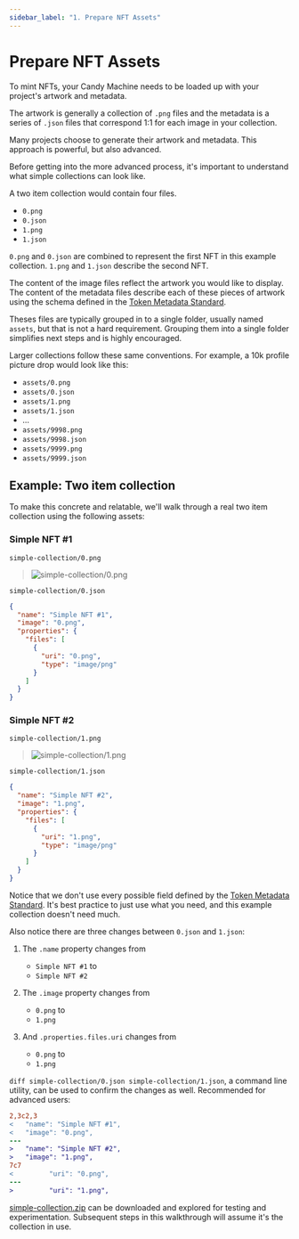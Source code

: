 ```yaml
---
sidebar_label: "1. Prepare NFT Assets"
---
```


# Prepare NFT Assets

To mint NFTs, your Candy Machine needs to be loaded up with your project's artwork and metadata.

The artwork is generally a collection of `.png` files and the metadata is a series of `.json` files that correspond 1:1 for each image in your collection.

Many projects choose to generate their artwork and metadata. This approach is powerful, but also advanced.

Before getting into the more advanced process, it's important to understand what simple collections can look like.

A two item collection would contain four files.

- `0.png`
- `0.json`
- `1.png`
- `1.json`

`0.png` and `0.json` are combined to represent the first NFT in this example collection. 
`1.png` and `1.json` describe the second NFT. 

The content of the image files reflect the artwork you would like to display.
The content of the metadata files describe each of these pieces of artwork using the schema defined in the [Token Metadata Standard](../nft-standard.md).

Theses files are typically grouped in to a single folder, usually named `assets`, but that is not a hard requirement. Grouping them into a single folder simplifies next steps and is highly encouraged.

Larger collections follow these same conventions. For example, a 10k profile picture drop would look like this:

- `assets/0.png`
- `assets/0.json`
- `assets/1.png`
- `assets/1.json`
- ...
- `assets/9998.png`
- `assets/9998.json`
- `assets/9999.png`
- `assets/9999.json`

## Example: Two item collection

To make this concrete and relatable, we'll walk through a real two item collection using the following assets:

### Simple NFT #1

`simple-collection/0.png`
> ![simple-collection/0.png](./simple-collection/0.png)

`simple-collection/0.json`
```json
{
  "name": "Simple NFT #1",
  "image": "0.png",
  "properties": {
    "files": [
      {
        "uri": "0.png",
        "type": "image/png"
      }
    ]
  }
}
```
### Simple NFT #2

`simple-collection/1.png`
> ![simple-collection/1.png](./simple-collection/1.png)

`simple-collection/1.json`
```json
{
  "name": "Simple NFT #2",
  "image": "1.png",
  "properties": {
    "files": [
      {
        "uri": "1.png",
        "type": "image/png"
      }
    ]
  }
}
```

Notice that we don't use every possible field defined by the [Token Metadata Standard](../nft-standard.md). It's best practice to just use what you need, and this example collection doesn't need much.

Also notice there are three changes between `0.json` and `1.json`:

1. The `.name` property changes from
    - `Simple NFT #1` to
    - `Simple NFT #2`

2. The `.image` property changes from
    - `0.png` to
    - `1.png`

3. And `.properties.files.uri` changes from
    - `0.png` to
    - `1.png`


`diff simple-collection/0.json simple-collection/1.json`, a command line utility, can be used to confirm the changes as well. Recommended for advanced users:

```diff
2,3c2,3
<   "name": "Simple NFT #1",
<   "image": "0.png",
---
>   "name": "Simple NFT #2",
>   "image": "1.png",
7c7
<         "uri": "0.png",
---
>         "uri": "1.png",
```

[simple-collection.zip](./simple-collection.zip) can be downloaded and explored for testing and experimentation. Subsequent steps in this walkthrough will assume it's the collection in use.

<!-- TODO(LEVI): Link to "Validating Assets" -->
